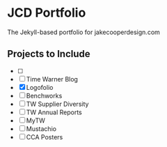 # JCD Portfolio
The Jekyll-based portfolio for jakecooperdesign.com

## Projects to Include
- [ ] 
- [ ] Time Warner Blog
- [x] Logofolio
- [ ] Benchworks
- [ ] TW Supplier Diversity
- [ ] TW Annual Reports
- [ ] MyTW
- [ ] Mustachio
- [ ] CCA Posters
